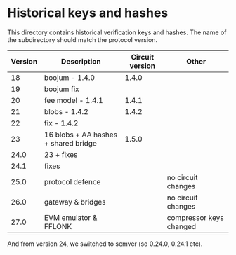 # Historical keys and hashes

This directory contains historical verification keys and hashes. The name of the subdirectory should match the protocol
version.

| Version | Description                          | Circuit version | Other                   |
| ------- | ------------------------------------ | --------------- |-------------------------|
| 18      | boojum - 1.4.0                       | 1.4.0           |                         |
| 19      | boojum fix                           |                 |                         |
| 20      | fee model - 1.4.1                    | 1.4.1           |                         |
| 21      | blobs - 1.4.2                        | 1.4.2           |                         |
| 22      | fix - 1.4.2                          |                 |                         |
| 23      | 16 blobs + AA hashes + shared bridge | 1.5.0           |                         |
| 24.0    | 23 + fixes                           |                 |                         |
| 24.1    | fixes                                |                 |                         |
| 25.0    | protocol defence                     |                 | no circuit changes      |
| 26.0    | gateway & bridges                    |                 | no circuit changes      |
| 27.0    | EVM emulator & FFLONK                |                 | compressor keys changed | 

And from version 24, we switched to semver (so 0.24.0, 0.24.1 etc).
